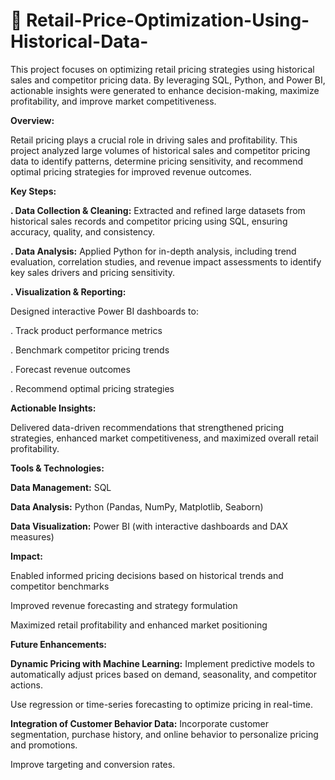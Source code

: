 # 🛒 Retail-Price-Optimization-Using-Historical-Data-


This project focuses on optimizing retail pricing strategies using historical sales and competitor pricing data. By leveraging SQL, Python, and Power BI, actionable insights were generated to enhance decision-making, maximize profitability, and improve market competitiveness.


**Overview:**

Retail pricing plays a crucial role in driving sales and profitability. This project analyzed large volumes of historical sales and competitor pricing data to identify patterns, determine pricing sensitivity, and recommend optimal pricing strategies for improved revenue outcomes.


**Key Steps:**


**. Data Collection & Cleaning:** Extracted and refined large datasets from historical sales records and competitor pricing using SQL, ensuring accuracy, quality, and consistency.

**. Data Analysis:** Applied Python for in-depth analysis, including trend evaluation, correlation studies, and revenue impact assessments to identify key sales drivers and pricing sensitivity.

**. Visualization & Reporting:** 

Designed interactive Power BI dashboards to:

. Track product performance metrics

. Benchmark competitor pricing trends

. Forecast revenue outcomes

. Recommend optimal pricing strategies

**Actionable Insights:** 

Delivered data-driven recommendations that strengthened pricing strategies, enhanced market competitiveness, and maximized overall retail profitability.

**Tools & Technologies:**

**Data Management:** SQL

**Data Analysis:** Python (Pandas, NumPy, Matplotlib, Seaborn)

**Data Visualization:** Power BI (with interactive dashboards and DAX measures)

**Impact:**

Enabled informed pricing decisions based on historical trends and competitor benchmarks

Improved revenue forecasting and strategy formulation

Maximized retail profitability and enhanced market positioning

**Future Enhancements:**

**Dynamic Pricing with Machine Learning:**
Implement predictive models to automatically adjust prices based on demand, seasonality, and competitor actions.

Use regression or time-series forecasting to optimize pricing in real-time.

**Integration of Customer Behavior Data:**
Incorporate customer segmentation, purchase history, and online behavior to personalize pricing and promotions.

Improve targeting and conversion rates.
